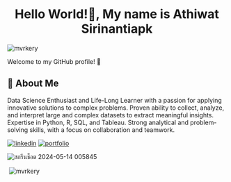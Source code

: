 <h1 align="center"> Hello World!👋, My name is Athiwat Sirinantiapk</h1>
<p align="left"> <img src="https://komarev.com/ghpvc/?username=mvrkery&label=Profile%20views&color=0e75b6&style=flat" alt="mvrkery" /> </p>


Welcome to my GitHub profile! 🎉

## 🚀 About Me

Data Science Enthusiast and Life-Long Learner with a passion for applying innovative solutions to complex problems. Proven ability to collect, analyze, and interpret large and complex datasets to extract meaningful insights. Expertise in Python, R, SQL, and Tableau. Strong analytical and problem-solving skills, with a focus on collaboration and teamwork.

[![linkedin](https://img.shields.io/badge/linkedin-0A66C2?style=for-the-badge&logo=linkedin&logoColor=white)](https://www.linkedin.com/in/athiwat-sirinantipak-a14a28279/)
[![portfolio](https://img.shields.io/badge/my_portfolio-000?style=for-the-badge&logo=ko-fi&logoColor=white)](http://bit.ly/m/mvrkery)

![สกรีนช็อต 2024-05-14 005845](https://github.com/Mvrkery/Mvrkery/assets/138161362/26038342-5976-463a-840e-d17cf78ed728)



<p>&nbsp;<img align="center" src="https://github-readme-stats.vercel.app/api?username=mvrkery&show_icons=true&locale=en" alt="mvrkery" /></p>

